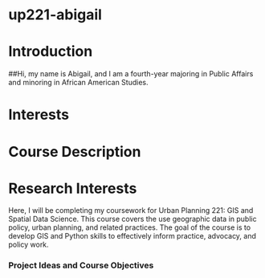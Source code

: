 # up221-abigail
# Introduction
##Hi, my name is Abigail, and I am a fourth-year majoring in Public Affairs and minoring in African American Studies. 
# Interests 

# Course Description
# Research Interests


Here, I will be completing my coursework for Urban Planning 221: GIS and Spatial Data Science. This course covers the use geographic data in public policy, urban planning, and related practices. The goal of the course is to develop GIS and Python skills to effectively inform practice, advocacy, and policy work. 
### Project Ideas and Course Objectives
